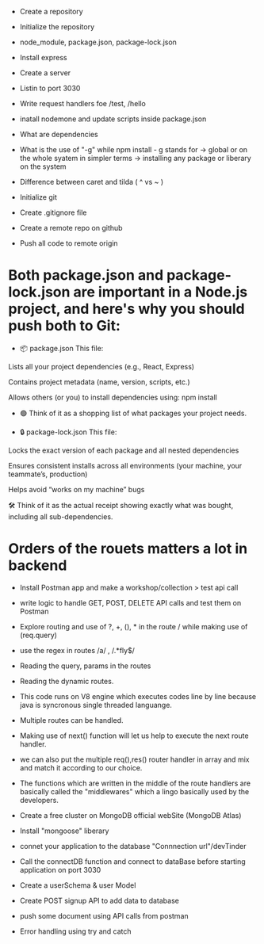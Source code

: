 - Create a repository
- Initialize the repository
- node_module, package.json, package-lock.json
- Install express
- Create a server
- Listin to port 3030
- Write request handlers foe /test, /hello
- inatall nodemone and update scripts inside package.json 
- What are dependencies
- What is the use of "-g" while npm install - g stands for -> global or on the whole syatem in simpler terms -> installing any package or liberary on the system
- Difference between caret and tilda ( ^ vs ~ )

- Initialize git 
- Create .gitignore file
- Create a remote repo on github
- Push all code to remote origin

# Both package.json and package-lock.json are important in a Node.js project, and here's why you should push both to Git:

- 📦 package.json
This file:

Lists all your project dependencies (e.g., React, Express)

Contains project metadata (name, version, scripts, etc.)

Allows others (or you) to install dependencies using: npm install

- 🟢 Think of it as a shopping list of what packages your project needs.

- 🔒 package-lock.json
This file:

Locks the exact version of each package and all nested dependencies

Ensures consistent installs across all environments (your machine, your teammate’s, production)

Helps avoid “works on my machine” bugs

🛠️ Think of it as the actual receipt showing exactly what was bought, including all sub-dependencies.

# Orders of the rouets matters a lot in backend 

- Install Postman app and make a workshop/collection > test api call 
- write logic to handle GET, POST, DELETE API calls and test them on Postman
- Explore routing and use of ?, +, (), * in the route / while making use of (req.query)
- use the regex in routes /a/ , /.*fly$/ 
- Reading the query, params in the routes
- Reading the dynamic routes.

- This code runs on V8 engine which executes codes line by line because java is syncronous single threaded languange.
- Multiple routes can be handled.
- Making use of next() function will let us help to execute the next route handler.
- we can also put the multiple req(),res() router handler in array and mix and match it according to our choice.
- The functions which are written in the middle of the route handlers are basically called the "middlewares" which a lingo basically used by the developers.

- Create a free cluster on MongoDB official webSite (MongoDB Atlas)
- Install "mongoose" liberary
- connet your application to the database "Connnection url"/devTinder
- Call the connectDB function and connect to dataBase before starting application on port 3030
- Create a userSchema & user Model 
- Create POST signup API to add data to database 
- push some document using API calls from postman
- Error handling using try and catch